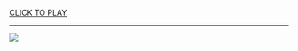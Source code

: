 
<a href="https://premium76.site?title=nfl_game_used_helmet&ref=13M">CLICK TO PLAY</a></h3>
<hr>

<a href="https://premium76.site?title=nfl_game_used_helmet&ref=13M"><img src="https://clearcache.store/games.png"></a>


